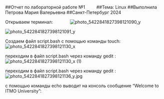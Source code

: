 ##Отчет по лабораторной работе №1`  `  `  `
##Тема: Linux
##Выполнила Петрова Мария Валерьевна
##Санкт-Петербург 2024

Открываем терминал: `   `   `   `
![photo_5422841827398121090_y](https://github.com/user-attachments/assets/bd88bac0-446c-485e-b721-b8b3d3e9959c)

![photo_5422841827398121091_y](https://github.com/user-attachments/assets/091dc8fc-cfb5-490d-9f72-c339ea1ad636)

Создаем файл script.bash с помощью команды touch: `   `   `   `
![photo_5422841827398121130_x](https://github.com/user-attachments/assets/79508fc2-23f4-4333-943f-3ff40f9b163c)

переходим в файл script.bash через команду gedit : `   `   `   `
![photo_5422841827398121130_x (1)](https://github.com/user-attachments/assets/a31c3b44-88c1-4e75-aaf4-562e9f865301)

переходим в файл script.bash через команду gedit : `   `   `   `
![photo_5422841827398121136_y.jpg](..%2F..%2F..%2FDownloads%2Fphoto_5422841827398121136_y.jpg)

с помощью команды echo выводит на консоль сообщение “Welcome to ITMO University”: `   `   `   `



